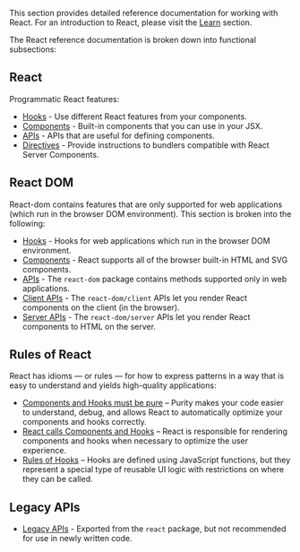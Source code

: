 <p class="intro" markdown>

This section provides detailed reference documentation for working with React. For an introduction to React, please visit the [Learn](/learn) section.

</p>

The React reference documentation is broken down into functional subsections:

## React

Programmatic React features:

-   [Hooks](/reference/react/hooks) - Use different React features from your components.
-   [Components](/reference/react/components) - Built-in components that you can use in your JSX.
-   [APIs](/reference/react/apis) - APIs that are useful for defining components.
-   [Directives](/reference/rsc/directives) - Provide instructions to bundlers compatible with React Server Components.

## React DOM

React-dom contains features that are only supported for web applications (which run in the browser DOM environment). This section is broken into the following:

-   [Hooks](/reference/react-dom/hooks) - Hooks for web applications which run in the browser DOM environment.
-   [Components](/reference/react-dom/components) - React supports all of the browser built-in HTML and SVG components.
-   [APIs](/reference/react-dom) - The `react-dom` package contains methods supported only in web applications.
-   [Client APIs](/reference/react-dom/client) - The `react-dom/client` APIs let you render React components on the client (in the browser).
-   [Server APIs](/reference/react-dom/server) - The `react-dom/server` APIs let you render React components to HTML on the server.

## Rules of React

React has idioms — or rules — for how to express patterns in a way that is easy to understand and yields high-quality applications:

-   [Components and Hooks must be pure](/reference/rules/components-and-hooks-must-be-pure) – Purity makes your code easier to understand, debug, and allows React to automatically optimize your components and hooks correctly.
-   [React calls Components and Hooks](/reference/rules/react-calls-components-and-hooks) – React is responsible for rendering components and hooks when necessary to optimize the user experience.
-   [Rules of Hooks](/reference/rules/rules-of-hooks) – Hooks are defined using JavaScript functions, but they represent a special type of reusable UI logic with restrictions on where they can be called.

## Legacy APIs

-   [Legacy APIs](/reference/react/legacy) - Exported from the `react` package, but not recommended for use in newly written code.
